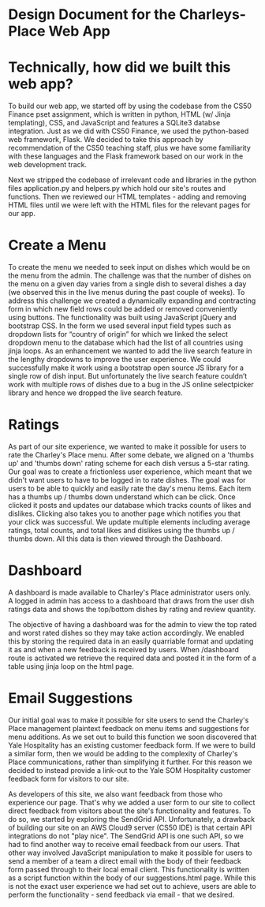 # Design Document for the Charleys-Place Web App

# Technically, how did we built this web app?
To build our web app, we started off by using the codebase from the CS50 Finance pset assignment, which is written in python, HTML (w/ Jinja templating), CSS,
and JavaScript and features a SQLite3 databse integration. Just as we did with CS50 Finance, we used the python-based web framework, Flask. We decided to take this approach
by recommendation of the CS50 teaching staff, plus we have some familiarity with these languages and the Flask framework based on our work in the web development track.

Next we stripped the codebase of irrelevant code and libraries in the python files application.py and helpers.py which hold our site's routes and functions.
Then we reviewed our HTML templates - adding and removing HTML files until we were left with the HTML files for the relevant pages for our app.

# Create a Menu

To create the menu we needed to seek input on dishes which would be on the menu from the admin. The challenge was that the number of dishes on the menu on a given day varies from a single dish to several dishes a day (we observed this in the live menus during the past couple of weeks). To address this challenge we created a dynamically expanding and contracting form in which new field rows could be added or removed conveniently using buttons. The functionality was built using JavaScript jQuery and bootstrap CSS.
In the form we used several input field types such as dropdown lists for “country of origin” for which we linked the select dropdown menu to the database which had the list of all countries using jinja loops.
As an enhancement we wanted to add the live search feature in the lengthy dropdowns to improve the user experience. We could successfully make it work using a bootstrap open source JS library for a single row of dish input. But unfortunately the live search feature couldn’t work with multiple rows of dishes due to a bug in the JS online selectpicker library and hence we dropped the live search feature.

# Ratings
As part of our site experience, we wanted to make it possible for users to rate the Charley's Place menu. After some debate, we aligned on a 'thumbs up' and
'thumbs down' rating scheme for each dish versus a 5-star rating. Our goal was to create a frictionless user experience, which meant that we didn't want users
to have to be logged in to rate dishes. The goal was for users to be able to quickly and easily rate the day's menu items.
Each item has a thumbs up / thumbs down understand which can be click. Once clicked it posts and updates our database which tracks counts of likes and dislikes. Clicking also takes you to another page which notifies you that your click was successful. We update multiple elements including average ratings, total counts, and total likes and dislikes using the thumbs up / thumbs down. All this data is then viewed through the Dashboard.

# Dashboard
A dashboard is made available to Charley's Place administrator users only. A logged in admin has access to a dashboard that draws from the user dish ratings data and shows the top/bottom dishes by rating and review quantity.

The objective of having a dashboard was for the admin to view the top rated and worst rated dishes so they may take action accordingly. We enabled this by storing the required data in an easily quarriable format and updating it as and when a new feedback is received by users. When /dashboard route is activated we retrieve the required data and posted it in the form of a table using jinja loop on the html page.


# Email Suggestions
Our initial goal was to make it possible for site users to send the Charley's Place management plaintext feedback on menu items and suggestions for
menu additions. As we set out to build this function we soon discovered that Yale Hospitality has an existing customer feedback form. If we were to
build a similar form, then we would be adding to the complexity of Charley's Place communications, rather than simplifying it further. For this reason
we decided to instead provide a link-out to the Yale SOM Hospitality customer feedback form for visitors to our site.

As developers of this site, we also want feedback from those who experience our page. That's why we added a user form to our site to collect direct
feedback from visitors about the site's functionality and features. To do so, we started by exploring the SendGrid API. Unfortunately, a drawback of building
our site on an AWS Cloud9 server (CS50 IDE) is that certain API integrations do not "play nice". The SendGrid API is one such API, so we had to find another way
to receive email feedback from our users. That other way involved JavaScript manipulation to make it possible for users to send a member of a team a direct email
with the body of their feedback form passed through to their local email client. This functionality is written as a script function within the body of our
suggestions.html page. While this is not the exact user experience we had set out to achieve, users are able to perform the functionality - send feedback via email -
that we desired.
